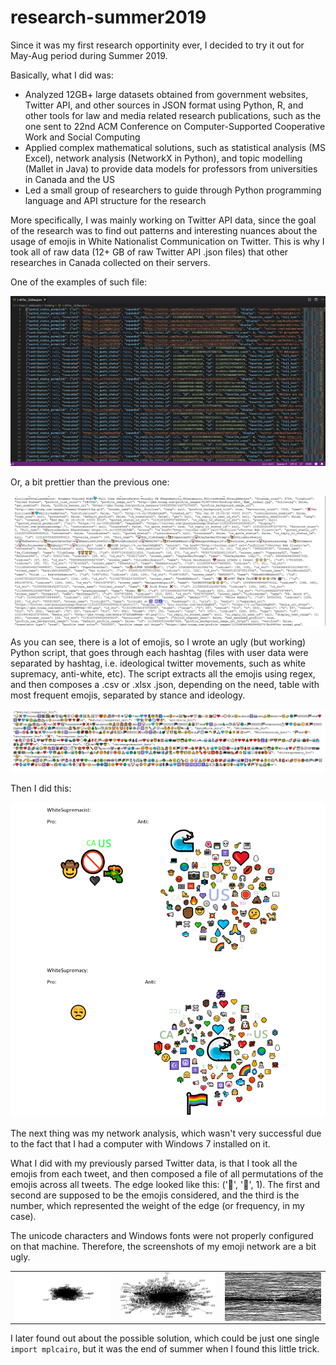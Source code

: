 # research-summer2019

Since it was my first research opportinity ever, I decided to try it out for May-Aug period during Summer 2019.

Basically, what I did was:
- Analyzed 12GB+ large datasets obtained from government websites, Twitter API, and other sources in JSON format using
Python, R, and other tools for law and media related research publications, such as the one sent to 22nd ACM Conference
on Computer-Supported Cooperative Work and Social Computing
- Applied complex mathematical solutions, such as statistical analysis (MS Excel), network analysis (NetworkX in Python),
and topic modelling (Mallet in Java) to provide data models for professors from universities in Canada and the US
- Led a small group of researchers to guide through Python programming language and API structure for the research

More specifically, I was mainly working on Twitter API data, since the goal of the research was to find out patterns and interesting nuances about the usage of emojis in White Nationalist Communication on Twitter. This is why I took all of raw data (12+ GB of raw Twitter API .json files) that other researches in Canada collected on their servers.

One of the examples of such file:

<p align="center">
  <img src="https://github.com/alisnichenko/research-summer2019/blob/master/media/json-example1.jpg">
</p>

Or, a bit prettier than the previous one:

<p align="center">
  <img src="https://github.com/alisnichenko/research-summer2019/blob/master/media/json-example2.jpg">
</p>

As you can see, there is a lot of emojis, so I wrote an ugly (but working) Python script, that goes through each hashtag (files with user data were separated by hashtag, i.e. ideological twitter movements, such as white supremacy, anti-white, etc). The script extracts all the emojis using regex, and then composes a .csv or .xlsx .json, depending on the need, table with most frequent emojis, separated by stance and ideology.

<p align="center">
  <img src="https://github.com/alisnichenko/research-summer2019/blob/master/media/emoji-json.jpg">
</p>

Then I did this:

<p align="center">
  <img src="https://github.com/alisnichenko/research-summer2019/blob/master/media/emoji-clouds.jpg">
</p>

The next thing was my network analysis, which wasn't very successful due to the fact that I had a computer with Windows 7 installed on it.

What I did with my previously parsed Twitter data, is that I took all the emojis from each tweet, and then composed a file of all permutations of the emojis across all tweets. The edge looked like this: ('🧕', '🤔', 1). The first and second are supposed to be the emojis considered, and the third is the number, which represented the weight of the edge (or frequency, in my case).

The unicode characters and Windows fonts were not properly configured on that machine. Therefore, the screenshots of my emoji network are a bit ugly.

<table width="100%" border="0">
  <tr>    
  <td><img src="https://github.com/alisnichenko/research-summer2019/blob/master/media/network-snippet1.png" alt="" align="left" /></td>
  <td><img src="https://github.com/alisnichenko/research-summer2019/blob/master/media/network-snippet2.png" alt="" align="center" /></td>
  <td><img src="https://github.com/alisnichenko/research-summer2019/blob/master/media/network-snippet3.png" alt="" align="right"/></td>
  </tr>
</table>

I later found out about the possible solution, which could be just one single `import mplcairo`, but it was the end of summer when I found this little trick.


